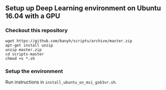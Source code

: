 ## Setup up Deep Learning environment on Ubuntu 16.04 with a GPU

### Checkout this repository

```shell-script
wget https://github.com/banyh/scripts/archive/master.zip
apt-get install unzip
unzip master.zip
cd scripts-master
chmod +x *.sh
```

### Setup the environment

Run instructions in `install_ubuntu_on_msi_gs63vr.sh`.
